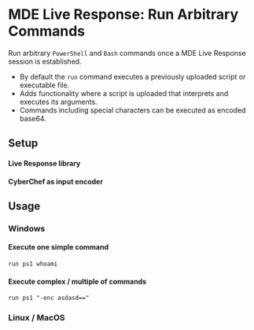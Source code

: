 # MDE Live Response: Run Arbitrary Commands
Run arbitrary `PowerShell` and `Bash` commands once a MDE Live Response session is established. 
* By default the `run` command executes a previously uploaded script or executable file.
* Adds functionality where a script is uploaded that interprets and executes its arguments.
* Commands including special characters can be executed as encoded base64.

## Setup
#### Live Response library
#### CyberChef as input encoder

## Usage
### Windows
#### Execute one simple command
```
run ps1 whoami
```
#### Execute complex / multiple of commands
```
run ps1 "-enc asdasd=="
```

### Linux / MacOS
```
```
